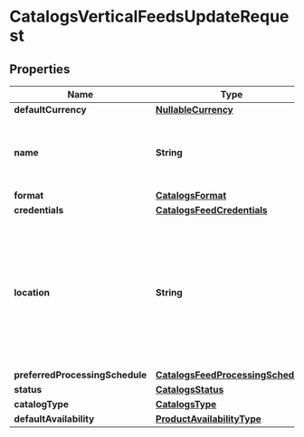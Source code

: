 

# CatalogsVerticalFeedsUpdateRequest

## Properties

Name | Type | Description | Notes
------------ | ------------- | ------------- | -------------
**defaultCurrency** | [**NullableCurrency**](NullableCurrency.md) |  |  [optional]
**name** | **String** | A human-friendly name associated to a given feed. |  [optional]
**format** | [**CatalogsFormat**](CatalogsFormat.md) |  |  [optional]
**credentials** | [**CatalogsFeedCredentials**](CatalogsFeedCredentials.md) |  |  [optional]
**location** | **String** | The URL where a feed is available for download. This URL is what Pinterest will use to download a feed for processing. |  [optional]
**preferredProcessingSchedule** | [**CatalogsFeedProcessingSchedule**](CatalogsFeedProcessingSchedule.md) |  |  [optional]
**status** | [**CatalogsStatus**](CatalogsStatus.md) |  |  [optional]
**catalogType** | [**CatalogsType**](CatalogsType.md) |  | 
**defaultAvailability** | [**ProductAvailabilityType**](ProductAvailabilityType.md) |  |  [optional]




